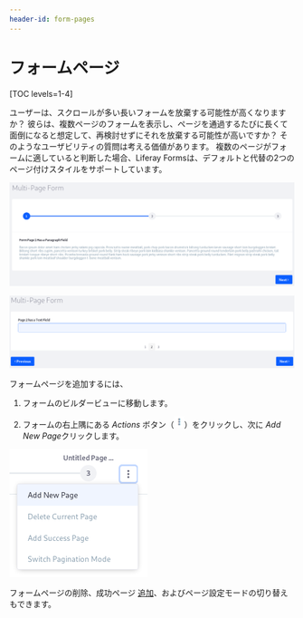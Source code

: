 ```yaml
---
header-id: form-pages
---
```


# フォームページ

[TOC levels=1-4]

ユーザーは、スクロールが多い長いフォームを放棄する可能性が高くなりますか？ 彼らは、複数ページのフォームを表示し、ページを通過するたびに長くて面倒になると想定して、再検討せずにそれを放棄する可能性が高いですか？ そのようなユーザビリティの質問は考える価値があります。 複数のページがフォームに適していると判断した場合、Liferay Formsは、デフォルトと代替の2つのページ付けスタイルをサポートしています。

![図1：デフォルトのページネーションスタイル。](../../images/forms-pagination1.png)

![図2：代替のページ付けスタイル。](../../images/forms-pagination2.png)

フォームページを追加するには、

1.  フォームのビルダービューに移動します。

2.  フォームの右上隅にある *Actions* ボタン（![Action](../../images/icon-actions.png)）をクリックし、次に *Add New Page*クリックします。

![図3：[ページアクション]メニューから新しいページを追加したり、現在のページをリセットしたりできます。](../../images/forms-page-actions.png)

フォームページの削除、成功ページ [追加](/docs/7-1/user/-/knowledge_base/u/form-success-pages)、およびページ設定モードの切り替えもできます。
